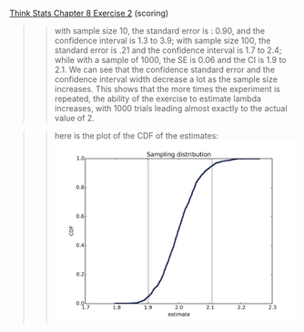 [Think Stats Chapter 8 Exercise 2](http://greenteapress.com/thinkstats2/html/thinkstats2009.html#toc77) (scoring)

>> with sample size 10, the standard error is : 0.90, and the confidence interval is 1.3 to 3.9; with sample size 100, the standard error is .21 and the confidence interval is 1.7 to 2.4; while with a sample of 1000, the SE is 0.06 and the CI is 1.9 to 2.1.  We can see that the confidence standard error and the confidence interval width decrease a lot as the sample size increases.  This shows that the more times the experiment is repeated, the ability of the exercise to estimate lambda increases, with 1000 trials leading almost exactly to the actual value of 2.

>> here is the plot of the CDF of the estimates: ![chap8_q2](https://github.com/shermanash/dsp/blob/master/img/chap8_q2.jpg)